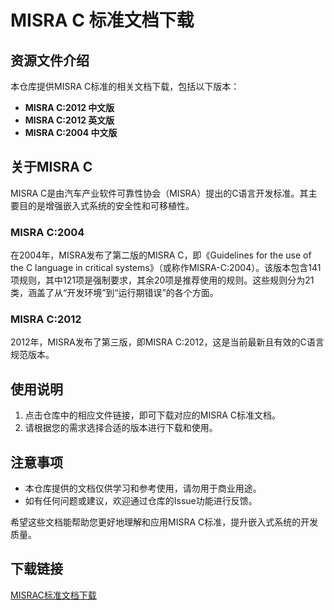 # MISRA C 标准文档下载

## 资源文件介绍

本仓库提供MISRA C标准的相关文档下载，包括以下版本：

- **MISRA C:2012 中文版**
- **MISRA C:2012 英文版**
- **MISRA C:2004 中文版**

## 关于MISRA C

MISRA C是由汽车产业软件可靠性协会（MISRA）提出的C语言开发标准。其主要目的是增强嵌入式系统的安全性和可移植性。

### MISRA C:2004

在2004年，MISRA发布了第二版的MISRA C，即《Guidelines for the use of the C language in critical systems》（或称作MISRA-C:2004）。该版本包含141项规则，其中121项是强制要求，其余20项是推荐使用的规则。这些规则分为21类，涵盖了从“开发环境”到“运行期错误”的各个方面。

### MISRA C:2012

2012年，MISRA发布了第三版，即MISRA C:2012，这是当前最新且有效的C语言规范版本。

## 使用说明

1. 点击仓库中的相应文件链接，即可下载对应的MISRA C标准文档。
2. 请根据您的需求选择合适的版本进行下载和使用。

## 注意事项

- 本仓库提供的文档仅供学习和参考使用，请勿用于商业用途。
- 如有任何问题或建议，欢迎通过仓库的Issue功能进行反馈。

希望这些文档能帮助您更好地理解和应用MISRA C标准，提升嵌入式系统的开发质量。

## 下载链接

[MISRAC标准文档下载](https://pan.quark.cn/s/048737574037)